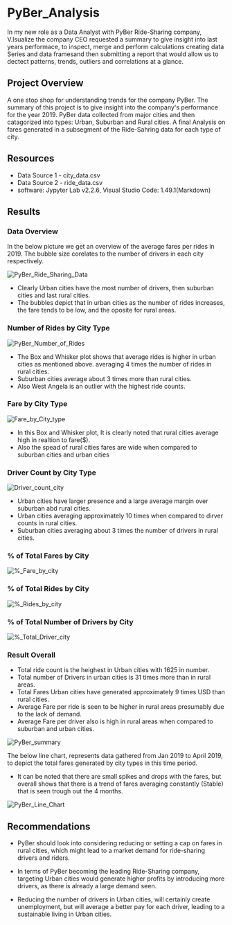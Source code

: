 # PyBer_Analysis

In my new role as a Data Analyst with PyBer Ride-Sharing company, V.Isualize the company CEO requested a summary to give insight into last years performace, to inspect, merge and perform calculations creating data Series and data framesand then submitting a report that would allow us to dectect patterns, trends, outliers and correlations at a glance. 

## Project Overview 

A one stop shop for understanding trends for the company PyBer. The summary of this project is to give insight into the company's performance for the year 2019. PyBer data collected from major cities and then catagorized into types: Urban, Suburban and Rural cities. A final Analysis on fares generated in a subsegment of the Ride-Sahring data for each type of city. 

## Resources

- Data Source 1 - city_data.csv
- Data Source 2 - ride_data.csv
- software: Jypyter Lab v2.2.6, Visual Studio Code: 1.49.1(Markdown)

## Results

### Data Overview 

In the below picture we get an overview of the average fares per rides in 2019. The bubble size corelates to the number of drivers in each city respectively. 

![PyBer_Ride_Sharing_Data](analysis/Fig01.png)


- Clearly Urban cities have the most number of drivers, then suburban cities and last rural cities. 
- The bubbles depict that in urban cities as the number of rides increases, the fare tends to be low, and the oposite for rural areas. 


### Number of Rides by City Type 

![PyBer_Number_of_Rides](analysis/fig02.png)

- The Box and Whisker plot shows that average rides is higher in urban cities as mentioned above. averaging 4 times the number of rides in rural cities.
- Suburban cities average about 3 times more than rural cities.
- Also West Angela is an outlier with the highest ride counts. 

### Fare by City Type

![Fare_by_City_type](analysis/fig03.png)

- In this Box and Whisker plot, It is clearly noted that rural cities average high in realtion to fare($).
- Also the spead of rural cities fares are wide when compared to suburban cities and urban cities

### Driver Count by City Type

![Driver_count_city](analysis/fig04.png)

- Urban cities have larger presence and a large average margin over suburban abd rural cities. 
- Urban cities averaging approximately 10 times when compared to dirver counts in rural cities. 
- Suburban cities averaging about 3 times the number of drivers in rural cities. 

### % of Total Fares by City

![%_Fare_by_city](analysis/fig05.png)

### % of Total Rides by City

![%_Rides_by_city](analysis/fig06.png)

### % of Total Number of Drivers by City

![%_Total_Driver_city](analysis/fig07.png)

### Result Overall 

- Total ride count is the heighest in Urban cities with 1625 in number.
- Total number of Drivers in urban cities is 31 times more than in rural areas. 
- Total Fares Urban cities have generated approximately 9 times USD than rural cities.
- Average Fare per ride is seen to be higher in rural areas presumably due to the lack of demand.
- Average Fare per driver also is high in rural areas when compared to suburban and urban cities.

![PyBer_summary](analysis/PyBer_summary.png)

The below line chart, represents data gathered from Jan 2019 to April 2019, to depict the total fares generated by city types in this time period.

- It can be noted that there are small spikes and drops with the fares, but overall shows that there is a trend of fares averaging constantly (Stable) that is seen trough out the 4 months. 

![PyBer_Line_Chart](analysis/PyBer_fare_summary.png)


## Recommendations

- PyBer should look into considering reducing or setting a cap on fares in rural cities, which might lead to a market demand for ride-sharing drivers and riders.

- In terms of PyBer becoming the leading Ride-Sharing company, targeting Urban cities would generate higher profits by introducing more drivers, as there is already a large demand seen. 

- Reducing the number of drivers in Urban cities, will certainly create unemployment, but will average a better pay for each driver, leading to a sustainable living in Urban cities.  